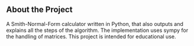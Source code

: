 ## About the Project
A Smith-Normal-Form calculator written in Python, that also outputs and explains all the steps of the algorithm. The implementation uses sympy for the handling of matrices. This project is intended for educational use.
